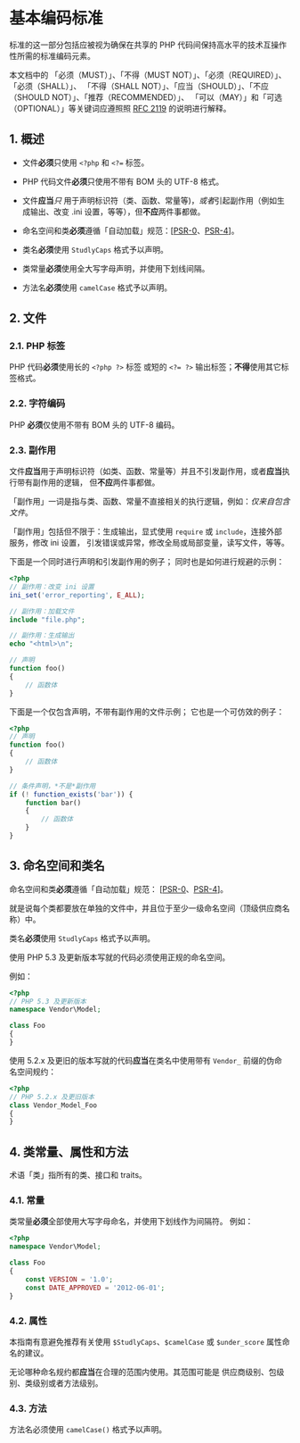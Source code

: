 # 基本编码标准

标准的这一部分包括应被视为确保在共享的 PHP 代码间保持高水平的技术互操作性所需的标准编码元素。

本文档中的 「必须（MUST）」、「不得（MUST NOT）」、「必须（REQUIRED）」、「必须（SHALL）」、
「不得（SHALL NOT）」、「应当（SHOULD）」、「不应（SHOULD NOT）」、「推荐（RECOMMENDED）」、
「可以（MAY）」和「可选（OPTIONAL）」等关键词应遵照照 [RFC 2119] 的说明进行解释。

[RFC 2119]: http://www.ietf.org/rfc/rfc2119.txt
[PSR-0]: https://github.com/liuxingwei/fig-standards/blob/master/accepted/PSR-0.md
[PSR-4]: https://github.com/liuxingwei/fig-standards/blob/master/accepted/PSR-4-autoloader.md

## 1. 概述

- 文件**必须**只使用 `<?php` 和 `<?=` 标签。

- PHP 代码文件**必须**只使用不带有 BOM 头的 UTF-8 格式。

- 文件**应当***只* 用于声明标识符（类、函数、常量等)，*或者*引起副作用（例如生成输出、改变
.ini 设置，等等），但**不应**两件事都做。

- 命名空间和类**必须**遵循「自动加载」规范：[[PSR-0]、[PSR-4]]。

- 类名**必须**使用 `StudlyCaps` 格式予以声明。

- 类常量**必须**使用全大写字母声明，并使用下划线间隔。

- 方法名**必须**使用 `camelCase` 格式予以声明。

## 2. 文件

### 2.1. PHP 标签

PHP 代码**必须**使用长的 `<?php ?>` 标签 或短的 `<?= ?>` 输出标签；**不得**使用其它标签格式。

### 2.2. 字符编码

PHP **必须**仅使用不带有 BOM 头的 UTF-8 编码。

### 2.3. 副作用

文件**应当**用于声明标识符（如类、函数、常量等）并且不引发副作用，或者**应当**执行带有副作用的逻辑，
但**不应**两件事都做。

「副作用」一词是指与类、函数、常量不直接相关的执行逻辑，例如：*仅来自包含文件*。

「副作用」包括但不限于：生成输出，显式使用 `require` 或 `include`，连接外部服务，修改 ini 设置，
引发错误或异常，修改全局或局部变量，读写文件，等等。

下面是一个同时进行声明和引发副作用的例子；
同时也是如何进行规避的示例：

~~~php
<?php
// 副作用：改变 ini 设置
ini_set('error_reporting', E_ALL);

// 副作用：加载文件
include "file.php";

// 副作用：生成输出
echo "<html>\n";

// 声明
function foo()
{
    // 函数体
}
~~~

下面是一个仅包含声明，不带有副作用的文件示例；
它也是一个可仿效的例子：

~~~php
<?php
// 声明
function foo()
{
    // 函数体
}

// 条件声明，*不是*副作用
if (! function_exists('bar')) {
    function bar()
    {
        // 函数体
    }
}
~~~

## 3. 命名空间和类名

命名空间和类**必须**遵循「自动加载」规范： [[PSR-0]、[PSR-4]]。

就是说每个类都要放在单独的文件中，并且位于至少一级命名空间（顶级供应商名称）中。

类名**必须**使用 `StudlyCaps` 格式予以声明。

使用 PHP 5.3 及更新版本写就的代码必须使用正规的命名空间。

例如：

~~~php
<?php
// PHP 5.3 及更新版本
namespace Vendor\Model;

class Foo
{
}
~~~

使用 5.2.x 及更旧的版本写就的代码**应当**在类名中使用带有 `Vendor_` 前缀的伪命名空间规约：

~~~php
<?php
// PHP 5.2.x 及更旧版本
class Vendor_Model_Foo
{
}
~~~

## 4. 类常量、属性和方法

术语「类」指所有的类、接口和    traits。

### 4.1. 常量

类常量**必须**全部使用大写字母命名，并使用下划线作为间隔符。
例如：

~~~php
<?php
namespace Vendor\Model;

class Foo
{
    const VERSION = '1.0';
    const DATE_APPROVED = '2012-06-01';
}
~~~

### 4.2. 属性

本指南有意避免推荐有关使用 `$StudlyCaps`、`$camelCase` 或 `$under_score` 属性命名的建议。

无论哪种命名规约都**应当**在合理的范围内使用。其范围可能是 供应商级别、包级别、类级别或者方法级别。

### 4.3. 方法

方法名必须使用 `camelCase()` 格式予以声明。
